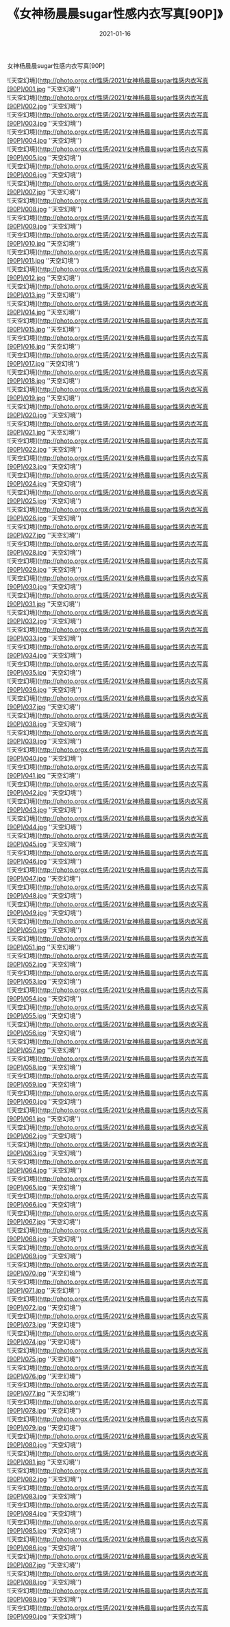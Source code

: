 ﻿---
layout: post
title:  《女神杨晨晨sugar性感内衣写真[90P]》
date:   2021-01-16
img: http://photo.orgx.cf/性感/2021/女神杨晨晨sugar性感内衣写真[90P]/000.jpg
categories: [美女, 性感, 泳衣]
---

女神杨晨晨sugar性感内衣写真[90P]



![天空幻境](http://photo.orgx.cf/性感/2021/女神杨晨晨sugar性感内衣写真[90P]/001.jpg ''天空幻境'') <br>
![天空幻境](http://photo.orgx.cf/性感/2021/女神杨晨晨sugar性感内衣写真[90P]/002.jpg ''天空幻境'') <br>
![天空幻境](http://photo.orgx.cf/性感/2021/女神杨晨晨sugar性感内衣写真[90P]/003.jpg ''天空幻境'') <br>
![天空幻境](http://photo.orgx.cf/性感/2021/女神杨晨晨sugar性感内衣写真[90P]/004.jpg ''天空幻境'') <br>
![天空幻境](http://photo.orgx.cf/性感/2021/女神杨晨晨sugar性感内衣写真[90P]/005.jpg ''天空幻境'') <br>
![天空幻境](http://photo.orgx.cf/性感/2021/女神杨晨晨sugar性感内衣写真[90P]/006.jpg ''天空幻境'') <br>
![天空幻境](http://photo.orgx.cf/性感/2021/女神杨晨晨sugar性感内衣写真[90P]/007.jpg ''天空幻境'') <br>
![天空幻境](http://photo.orgx.cf/性感/2021/女神杨晨晨sugar性感内衣写真[90P]/008.jpg ''天空幻境'') <br>
![天空幻境](http://photo.orgx.cf/性感/2021/女神杨晨晨sugar性感内衣写真[90P]/009.jpg ''天空幻境'') <br>
![天空幻境](http://photo.orgx.cf/性感/2021/女神杨晨晨sugar性感内衣写真[90P]/010.jpg ''天空幻境'') <br>
![天空幻境](http://photo.orgx.cf/性感/2021/女神杨晨晨sugar性感内衣写真[90P]/011.jpg ''天空幻境'') <br>
![天空幻境](http://photo.orgx.cf/性感/2021/女神杨晨晨sugar性感内衣写真[90P]/012.jpg ''天空幻境'') <br>
![天空幻境](http://photo.orgx.cf/性感/2021/女神杨晨晨sugar性感内衣写真[90P]/013.jpg ''天空幻境'') <br>
![天空幻境](http://photo.orgx.cf/性感/2021/女神杨晨晨sugar性感内衣写真[90P]/014.jpg ''天空幻境'') <br>
![天空幻境](http://photo.orgx.cf/性感/2021/女神杨晨晨sugar性感内衣写真[90P]/015.jpg ''天空幻境'') <br>
![天空幻境](http://photo.orgx.cf/性感/2021/女神杨晨晨sugar性感内衣写真[90P]/016.jpg ''天空幻境'') <br>
![天空幻境](http://photo.orgx.cf/性感/2021/女神杨晨晨sugar性感内衣写真[90P]/017.jpg ''天空幻境'') <br>
![天空幻境](http://photo.orgx.cf/性感/2021/女神杨晨晨sugar性感内衣写真[90P]/018.jpg ''天空幻境'') <br>
![天空幻境](http://photo.orgx.cf/性感/2021/女神杨晨晨sugar性感内衣写真[90P]/019.jpg ''天空幻境'') <br>
![天空幻境](http://photo.orgx.cf/性感/2021/女神杨晨晨sugar性感内衣写真[90P]/020.jpg ''天空幻境'') <br>
![天空幻境](http://photo.orgx.cf/性感/2021/女神杨晨晨sugar性感内衣写真[90P]/021.jpg ''天空幻境'') <br>
![天空幻境](http://photo.orgx.cf/性感/2021/女神杨晨晨sugar性感内衣写真[90P]/022.jpg ''天空幻境'') <br>
![天空幻境](http://photo.orgx.cf/性感/2021/女神杨晨晨sugar性感内衣写真[90P]/023.jpg ''天空幻境'') <br>
![天空幻境](http://photo.orgx.cf/性感/2021/女神杨晨晨sugar性感内衣写真[90P]/024.jpg ''天空幻境'') <br>
![天空幻境](http://photo.orgx.cf/性感/2021/女神杨晨晨sugar性感内衣写真[90P]/025.jpg ''天空幻境'') <br>
![天空幻境](http://photo.orgx.cf/性感/2021/女神杨晨晨sugar性感内衣写真[90P]/026.jpg ''天空幻境'') <br>
![天空幻境](http://photo.orgx.cf/性感/2021/女神杨晨晨sugar性感内衣写真[90P]/027.jpg ''天空幻境'') <br>
![天空幻境](http://photo.orgx.cf/性感/2021/女神杨晨晨sugar性感内衣写真[90P]/028.jpg ''天空幻境'') <br>
![天空幻境](http://photo.orgx.cf/性感/2021/女神杨晨晨sugar性感内衣写真[90P]/029.jpg ''天空幻境'') <br>
![天空幻境](http://photo.orgx.cf/性感/2021/女神杨晨晨sugar性感内衣写真[90P]/030.jpg ''天空幻境'') <br>
![天空幻境](http://photo.orgx.cf/性感/2021/女神杨晨晨sugar性感内衣写真[90P]/031.jpg ''天空幻境'') <br>
![天空幻境](http://photo.orgx.cf/性感/2021/女神杨晨晨sugar性感内衣写真[90P]/032.jpg ''天空幻境'') <br>
![天空幻境](http://photo.orgx.cf/性感/2021/女神杨晨晨sugar性感内衣写真[90P]/033.jpg ''天空幻境'') <br>
![天空幻境](http://photo.orgx.cf/性感/2021/女神杨晨晨sugar性感内衣写真[90P]/034.jpg ''天空幻境'') <br>
![天空幻境](http://photo.orgx.cf/性感/2021/女神杨晨晨sugar性感内衣写真[90P]/035.jpg ''天空幻境'') <br>
![天空幻境](http://photo.orgx.cf/性感/2021/女神杨晨晨sugar性感内衣写真[90P]/036.jpg ''天空幻境'') <br>
![天空幻境](http://photo.orgx.cf/性感/2021/女神杨晨晨sugar性感内衣写真[90P]/037.jpg ''天空幻境'') <br>
![天空幻境](http://photo.orgx.cf/性感/2021/女神杨晨晨sugar性感内衣写真[90P]/038.jpg ''天空幻境'') <br>
![天空幻境](http://photo.orgx.cf/性感/2021/女神杨晨晨sugar性感内衣写真[90P]/039.jpg ''天空幻境'') <br>
![天空幻境](http://photo.orgx.cf/性感/2021/女神杨晨晨sugar性感内衣写真[90P]/040.jpg ''天空幻境'') <br>
![天空幻境](http://photo.orgx.cf/性感/2021/女神杨晨晨sugar性感内衣写真[90P]/041.jpg ''天空幻境'') <br>
![天空幻境](http://photo.orgx.cf/性感/2021/女神杨晨晨sugar性感内衣写真[90P]/042.jpg ''天空幻境'') <br>
![天空幻境](http://photo.orgx.cf/性感/2021/女神杨晨晨sugar性感内衣写真[90P]/043.jpg ''天空幻境'') <br>
![天空幻境](http://photo.orgx.cf/性感/2021/女神杨晨晨sugar性感内衣写真[90P]/044.jpg ''天空幻境'') <br>
![天空幻境](http://photo.orgx.cf/性感/2021/女神杨晨晨sugar性感内衣写真[90P]/045.jpg ''天空幻境'') <br>
![天空幻境](http://photo.orgx.cf/性感/2021/女神杨晨晨sugar性感内衣写真[90P]/046.jpg ''天空幻境'') <br>
![天空幻境](http://photo.orgx.cf/性感/2021/女神杨晨晨sugar性感内衣写真[90P]/047.jpg ''天空幻境'') <br>
![天空幻境](http://photo.orgx.cf/性感/2021/女神杨晨晨sugar性感内衣写真[90P]/048.jpg ''天空幻境'') <br>
![天空幻境](http://photo.orgx.cf/性感/2021/女神杨晨晨sugar性感内衣写真[90P]/049.jpg ''天空幻境'') <br>
![天空幻境](http://photo.orgx.cf/性感/2021/女神杨晨晨sugar性感内衣写真[90P]/050.jpg ''天空幻境'') <br>
![天空幻境](http://photo.orgx.cf/性感/2021/女神杨晨晨sugar性感内衣写真[90P]/051.jpg ''天空幻境'') <br>
![天空幻境](http://photo.orgx.cf/性感/2021/女神杨晨晨sugar性感内衣写真[90P]/052.jpg ''天空幻境'') <br>
![天空幻境](http://photo.orgx.cf/性感/2021/女神杨晨晨sugar性感内衣写真[90P]/053.jpg ''天空幻境'') <br>
![天空幻境](http://photo.orgx.cf/性感/2021/女神杨晨晨sugar性感内衣写真[90P]/054.jpg ''天空幻境'') <br>
![天空幻境](http://photo.orgx.cf/性感/2021/女神杨晨晨sugar性感内衣写真[90P]/055.jpg ''天空幻境'') <br>
![天空幻境](http://photo.orgx.cf/性感/2021/女神杨晨晨sugar性感内衣写真[90P]/056.jpg ''天空幻境'') <br>
![天空幻境](http://photo.orgx.cf/性感/2021/女神杨晨晨sugar性感内衣写真[90P]/057.jpg ''天空幻境'') <br>
![天空幻境](http://photo.orgx.cf/性感/2021/女神杨晨晨sugar性感内衣写真[90P]/058.jpg ''天空幻境'') <br>
![天空幻境](http://photo.orgx.cf/性感/2021/女神杨晨晨sugar性感内衣写真[90P]/059.jpg ''天空幻境'') <br>
![天空幻境](http://photo.orgx.cf/性感/2021/女神杨晨晨sugar性感内衣写真[90P]/060.jpg ''天空幻境'') <br>
![天空幻境](http://photo.orgx.cf/性感/2021/女神杨晨晨sugar性感内衣写真[90P]/061.jpg ''天空幻境'') <br>
![天空幻境](http://photo.orgx.cf/性感/2021/女神杨晨晨sugar性感内衣写真[90P]/062.jpg ''天空幻境'') <br>
![天空幻境](http://photo.orgx.cf/性感/2021/女神杨晨晨sugar性感内衣写真[90P]/063.jpg ''天空幻境'') <br>
![天空幻境](http://photo.orgx.cf/性感/2021/女神杨晨晨sugar性感内衣写真[90P]/064.jpg ''天空幻境'') <br>
![天空幻境](http://photo.orgx.cf/性感/2021/女神杨晨晨sugar性感内衣写真[90P]/065.jpg ''天空幻境'') <br>
![天空幻境](http://photo.orgx.cf/性感/2021/女神杨晨晨sugar性感内衣写真[90P]/066.jpg ''天空幻境'') <br>
![天空幻境](http://photo.orgx.cf/性感/2021/女神杨晨晨sugar性感内衣写真[90P]/067.jpg ''天空幻境'') <br>
![天空幻境](http://photo.orgx.cf/性感/2021/女神杨晨晨sugar性感内衣写真[90P]/068.jpg ''天空幻境'') <br>
![天空幻境](http://photo.orgx.cf/性感/2021/女神杨晨晨sugar性感内衣写真[90P]/069.jpg ''天空幻境'') <br>
![天空幻境](http://photo.orgx.cf/性感/2021/女神杨晨晨sugar性感内衣写真[90P]/070.jpg ''天空幻境'') <br>
![天空幻境](http://photo.orgx.cf/性感/2021/女神杨晨晨sugar性感内衣写真[90P]/071.jpg ''天空幻境'') <br>
![天空幻境](http://photo.orgx.cf/性感/2021/女神杨晨晨sugar性感内衣写真[90P]/072.jpg ''天空幻境'') <br>
![天空幻境](http://photo.orgx.cf/性感/2021/女神杨晨晨sugar性感内衣写真[90P]/073.jpg ''天空幻境'') <br>
![天空幻境](http://photo.orgx.cf/性感/2021/女神杨晨晨sugar性感内衣写真[90P]/074.jpg ''天空幻境'') <br>
![天空幻境](http://photo.orgx.cf/性感/2021/女神杨晨晨sugar性感内衣写真[90P]/075.jpg ''天空幻境'') <br>
![天空幻境](http://photo.orgx.cf/性感/2021/女神杨晨晨sugar性感内衣写真[90P]/076.jpg ''天空幻境'') <br>
![天空幻境](http://photo.orgx.cf/性感/2021/女神杨晨晨sugar性感内衣写真[90P]/077.jpg ''天空幻境'') <br>
![天空幻境](http://photo.orgx.cf/性感/2021/女神杨晨晨sugar性感内衣写真[90P]/078.jpg ''天空幻境'') <br>
![天空幻境](http://photo.orgx.cf/性感/2021/女神杨晨晨sugar性感内衣写真[90P]/079.jpg ''天空幻境'') <br>
![天空幻境](http://photo.orgx.cf/性感/2021/女神杨晨晨sugar性感内衣写真[90P]/080.jpg ''天空幻境'') <br>
![天空幻境](http://photo.orgx.cf/性感/2021/女神杨晨晨sugar性感内衣写真[90P]/081.jpg ''天空幻境'') <br>
![天空幻境](http://photo.orgx.cf/性感/2021/女神杨晨晨sugar性感内衣写真[90P]/082.jpg ''天空幻境'') <br>
![天空幻境](http://photo.orgx.cf/性感/2021/女神杨晨晨sugar性感内衣写真[90P]/083.jpg ''天空幻境'') <br>
![天空幻境](http://photo.orgx.cf/性感/2021/女神杨晨晨sugar性感内衣写真[90P]/084.jpg ''天空幻境'') <br>
![天空幻境](http://photo.orgx.cf/性感/2021/女神杨晨晨sugar性感内衣写真[90P]/085.jpg ''天空幻境'') <br>
![天空幻境](http://photo.orgx.cf/性感/2021/女神杨晨晨sugar性感内衣写真[90P]/086.jpg ''天空幻境'') <br>
![天空幻境](http://photo.orgx.cf/性感/2021/女神杨晨晨sugar性感内衣写真[90P]/087.jpg ''天空幻境'') <br>
![天空幻境](http://photo.orgx.cf/性感/2021/女神杨晨晨sugar性感内衣写真[90P]/088.jpg ''天空幻境'') <br>
![天空幻境](http://photo.orgx.cf/性感/2021/女神杨晨晨sugar性感内衣写真[90P]/089.jpg ''天空幻境'') <br>
![天空幻境](http://photo.orgx.cf/性感/2021/女神杨晨晨sugar性感内衣写真[90P]/090.jpg ''天空幻境'') <br>